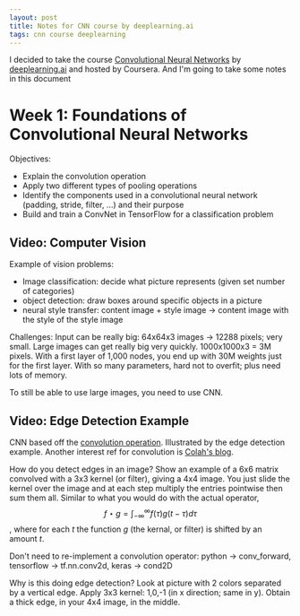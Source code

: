```yaml
---
layout: post
title: Notes for CNN course by deeplearning.ai
tags: cnn course deeplearning
---
```


I decided to take the course [Convolutional Neural
Networks](https://www.coursera.org/learn/convolutional-neural-networks) by
[deeplearning.ai](https://www.deeplearning.ai/) and hosted by Coursera. And I'm
going to take some notes in this document

# Week 1: Foundations of Convolutional Neural Networks

Objectives:
* Explain the convolution operation
* Apply two different types of pooling operations
* Identify the components used in a convolutional neural network (padding, stride, filter, ...) and their purpose
* Build and train a ConvNet in TensorFlow for a classification problem

## Video: Computer Vision

Example of vision problems:
* Image classification: decide what picture represents (given set number of categories)
* object detection: draw boxes around specific objects in a picture
* neural style transfer: content image + style image -> content image with the
 style of the style image

Challenges:
Input can be really big: 64x64x3 images -> 12288 pixels; very small. Large
images can get really big very quickly. 1000x1000x3 = 3M pixels. With a first
layer of 1,000 nodes, you end up with 30M weights just for the first layer. With
so many parameters, hard not to overfit; plus need lots of memory.

To still be able to use large images, you need to use CNN.

## Video: Edge Detection Example

CNN based off the [convolution
operation](https://en.wikipedia.org/wiki/Convolution). Illustrated by the edge detection
example.
Another interest ref for convolution is [Colah's
blog](https://colah.github.io/posts/2014-07-Understanding-Convolutions/).

How do you detect edges in an image?
Show an example of a 6x6 matrix convolved with a 3x3 kernel (or filter), giving
a 4x4 image.
You just slide the kernel over the image and at each step multiply the entries
pointwise then sum them all.
Similar to what you would do with the actual operator, $$ f \star g = \int_{-\infty}^{\infty} f(\tau)g(t-\tau) d\tau $$, where for each
$t$ the function $g$ (the kernal, or filter) is shifted by an amount $t$.

Don't need to re-implement a convolution operator: python -> conv_forward,
tensorflow -> tf.nn.conv2d, keras -> cond2D

Why is this doing edge detection?
Look at picture with 2 colors separated by a vertical edge. 
Apply 3x3 kernel: 1,0,-1 (in x direction; same in y).
Obtain a thick edge, in your 4x4 image, in the middle.
